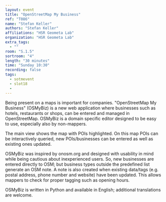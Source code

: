 ```yaml
---
layout: event
title: "OpenStreetMap My Business"
ref: "T086"
name: "Stefan Keller"
authors: "Stefan Keller"
affiliations: "HSR Geometa Lab"
organization: "HSR Geometa Lab"
extra_tags:
  - ""
room: "S.1.5"
sortroom: "4"
length: "30 minutes"
time: "Sunday 10:30"
recording: false
tags:
  - sotmevent
  - slot18
  - 
---
```

Being present on a maps is important for companies. &#34;OpenStreetMap My Business&#34; (OSMyBiz) is a new web application where businesses such as hotels, restaurants or shops, can be entered and managed in OpenStreetMap. OSMyBiz is a domain specific editor designed to be easy to use, especially also by non-mappers.

The main view shows the map with POIs highlighted. On this map POIs can be interactively queried, new POIs/businesses can be entered as well as existing ones updated.

OSMyBiz was inspired by onosm.org and designed with usability in mind while being cautious about inexperienced users. So, new businesses are entered directly to OSM; but business types outside the predefined list generate an OSM note. A note is also created when existing data/tags (e.g. postal address, phone number and website) have been updated. This allows mappers to check for proper tagging such as opening hours.

OSMyBiz is written in Python and available in English; additional translations are welcome.